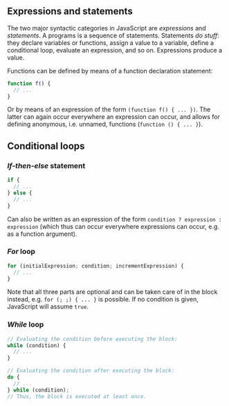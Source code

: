 
## Expressions and statements

The two major syntactic categories in JavaScript are _expressions_ and _statements_. A programs is a sequence of statements. Statements _do stuff_: they declare variables or functions, assign a value to a variable, define a conditional loop, evaluate an expression, and so on. Expressions produce a value.

Functions can be defined by means of a function declaration statement:
```js
function f() {
  // ...
}
```
Or by means of an expression of the form `(function f() { ... })`. The latter can again occur everywhere an expression can occur, and allows for defining anonymous, i.e. unnamed, functions (`function () { ... }`).

## Conditional loops

### _If-then-else_ statement

```js
if {
  // ...
} else {
  // ...
}
```
Can also be written as an expression of the form `condition ? expression : expression` (which thus can occur everywhere expressions can occur, e.g. as a function argument).

### _For_ loop

```js
for (initialExpression; condition; incrementExpression) {
  // ...
}
```
Note that all three parts are optional and can be taken care of in the block instead, e.g. `for (; ;) { ... }` is possible. If no condition is given, JavaScript will assume `true`.

### _While_ loop

```js
// Evaluating the condition before executing the block:
while (condition) {
  // ...
}

// Evaluating the condition after executing the block:
do {
  // ...
} while (condition);
// Thus, the block is executed at least once.
```
